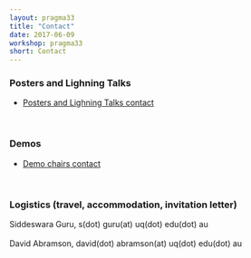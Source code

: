 ```yaml
---
layout: pragma33
title: "Contact"
date: 2017-06-09
workshop: pragma33
short: Contact
---
```


### Posters and Lighning Talks
* [Posters and Lighning Talks contact](http://www.pragma-grid.net/pragma33-callForPosters/)

<br>

### Demos
* [Demo chairs contact](http://www.pragma-grid.net/pragma33-callForDemos/) 

<br>

### Logistics (travel, accommodation, invitation letter) 

 Siddeswara Guru, s(dot) guru(at) uq(dot) edu(dot) au <br/><br/>
 David Abramson, david(dot) abramson(at) uq(dot) edu(dot) au


